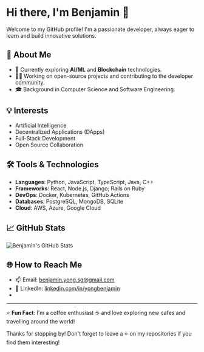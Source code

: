 # Hi there, I'm Benjamin 👋

Welcome to my GitHub profile! I'm a passionate developer, always eager to learn and build innovative solutions.

## 🚀 About Me
- 🌱 Currently exploring **AI/ML** and **Blockchain** technologies.
- 👨‍💻 Working on open-source projects and contributing to the developer community.
- 🎓 Background in Computer Science and Software Engineering.

## 💡 Interests
- Artificial Intelligence
- Decentralized Applications (DApps)
- Full-Stack Development
- Open Source Collaboration

## 🛠️ Tools & Technologies
- **Languages**: Python, JavaScript, TypeScript, Java, C++
- **Frameworks**: React, Node.js, Django; Rails on Ruby
- **DevOps**: Docker, Kubernetes, GitHub Actions
- **Databases**: PostgreSQL, MongoDB, SQLite
- **Cloud**: AWS, Azure, Google Cloud

## 📈 GitHub Stats
![Benjamin's GitHub Stats](https://github-readme-stats.vercel.app/api?username=benjaminyzg&show_icons=true&theme=radical)

## 🌐 How to Reach Me
- 📫 Email: [benjamin.yong.sg@gmail.com](mailto:benjamin,yong.sg@gmail.com)
- 💼 LinkedIn: [linkedin.com/in/yongbenjamin](https://linkedin.com/in/yongbenjamin)
- 
---

⭐️ **Fun Fact**: I'm a coffee enthusiast ☕ and love exploring new cafes and travelling around the world!

Thanks for stopping by! Don't forget to leave a ⭐️ on my repositories if you find them interesting!
